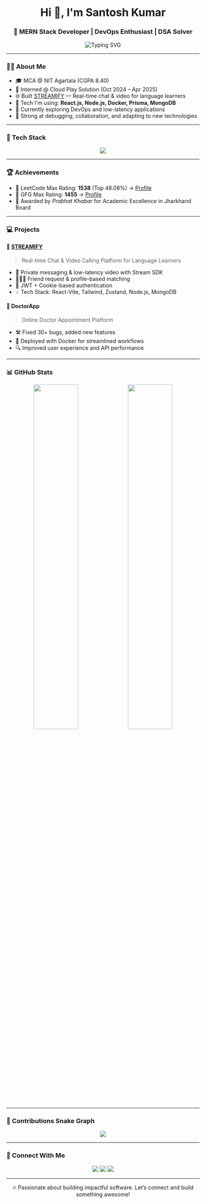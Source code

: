 <h1 align="center">Hi 👋, I'm Santosh Kumar </h1>
<h3 align="center">🚀 MERN Stack Developer | DevOps Enthusiast | DSA Solver</h3>

<p align="center">
  <img src="https://readme-typing-svg.demolab.com?font=Fira+Code&size=20&pause=1000&color=F75C7E&center=true&vCenter=true&width=435&lines=Full+Stack+Developer+(MERN);Love+DSA+and+Problem+Solving;Always+Learning+Something+New" alt="Typing SVG" />
</p>

---

### 🧑‍💻 About Me

- 🎓 MCA @ NIT Agartala (CGPA 8.40)
- 💼 Interned @ Cloud Play Solution (Oct 2024 – Apr 2025)
- 🌐 Built [STREAMIFY](https://github.com/Santosh31012001/STREAMIFY) — Real-time chat & video for language learners
- 🔧 Tech I'm using: **React.js, Node.js, Docker, Prisma, MongoDB**
- 🌱 Currently exploring DevOps and low-latency applications
- 🧠 Strong at debugging, collaboration, and adapting to new technologies

---

### 🚀 Tech Stack

<p align="center">
  <img src="https://skillicons.dev/icons?i=react,nodejs,express,mongodb,mysql,docker,redux,tailwind,git,github,html,css,js,figma" />
</p>

---

### 🏆 Achievements

- 🥇 LeetCode Max Rating: **1538** (Top 48.08%) → [Profile](https://leetcode.com/u/Santosh31012001/)
- 🥈 GFG Max Rating: **1455** → [Profile](https://www.geeksforgeeks.org/user/santoshnw0x/)
- 📰 Awarded by *Prabhat Khabar* for Academic Excellence in Jharkhand Board

---

### 💻 Projects

#### 🔹 [STREAMIFY](https://github.com/Santosh31012001/STREAMIFY)
> Real-time Chat & Video Calling Platform for Language Learners

- 💬 Private messaging & low-latency video with Stream SDK
- 🧑‍🤝‍🧑 Friend request & profile-based matching
- 🔐 JWT + Cookie-based authentication
- 💡 Tech Stack: React-Vite, Tailwind, Zustand, Node.js, MongoDB

#### 🔹 DoctorApp
> Online Doctor Appointment Platform

- 🛠️ Fixed 30+ bugs, added new features
- 🚀 Deployed with Docker for streamlined workflows
- 🔍 Improved user experience and API performance

---

### 📊 GitHub Stats

<p align="center">
  <img src="https://github-readme-stats.vercel.app/api?username=Santosh31012001&show_icons=true&theme=tokyonight" width="48%" />
  <img src="https://github-readme-streak-stats.herokuapp.com?user=Santosh31012001&theme=tokyonight" width="48%" />
</p>

---

### 🐍 Contributions Snake Graph

<p align="center">
  <img src="https://raw.githubusercontent.com/Santosh31012001/Santosh31012001/output/github-contribution-grid-snake.svg" />
</p>

---

### 🔗 Connect With Me

<p align="center">
  <a href="mailto:santosh358mis@gmail.com"><img src="https://img.shields.io/badge/Email-D14836?style=for-the-badge&logo=gmail&logoColor=white" /></a>
  <a href="https://www.linkedin.com/in/santosh-kumar-8a62a32a0/"><img src="https://img.shields.io/badge/LinkedIn-blue?style=for-the-badge&logo=linkedin&logoColor=white" /></a>
  <a href="https://github.com/Santosh31012001"><img src="https://img.shields.io/badge/GitHub-000?style=for-the-badge&logo=github&logoColor=white" /></a>
</p>

---

<p align="center">🔥 Passionate about building impactful software. Let’s connect and build something awesome!</p>
